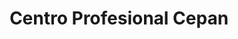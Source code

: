 ---
title: "Centro Profesional Cepan"
url: /urbanizacion-industrial-las-minas-norte-san-antonio-de-los-altos-venezuela/centro-profesional-cepan/
shop: Einkaufszentrum
---